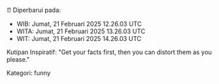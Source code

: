 ⏰ Diperbarui pada:
- WIB: Jumat, 21 Februari 2025 12.26.03 UTC
- WITA: Jumat, 21 Februari 2025 13.26.03 UTC
- WIT: Jumat, 21 Februari 2025 14.26.03 UTC

Kutipan Inspiratif:
"Get your facts first, then you can distort them as you please."


Kategori: funny

